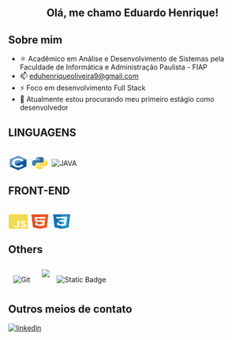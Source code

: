 <div align="center">
<h2> Olá, me chamo Eduardo Henrique!
</div> 

## Sobre mim
- ⚛️ Acadêmico em Análise e Desenvolvimento de Sistemas pela Faculdade de Informática e Administração Paulista - FIAP
- 📫 eduhenriqueoliveira9@gmail.com
- ⚡ Foco em desenvolvimento Full Stack
- 🧰 Atualmente estou procurando meu primeiro estágio como desenvolvedor

 ## LINGUAGENS
 <div style="display: inline_block"><br>
  <img align="center" alt="C" height="30" width="40" src="https://raw.githubusercontent.com/devicons/devicon/master/icons/c/c-original.svg">
  <img align="center" alt="Python" height="30" width="40" src="https://raw.githubusercontent.com/devicons/devicon/master/icons/python/python-original.svg">
  <img align="center" alt="JAVA" height="30" width="40" src="https://cdn-icons-png.flaticon.com/512/226/226777.png">

</div>

## FRONT-END
<div style="display: inline_block"><br>
  <img align="center" alt="JavaScript" height="30" width="40" src="https://raw.githubusercontent.com/devicons/devicon/master/icons/javascript/javascript-plain.svg">
  <img align="center" alt="HTML" height="30" width="40" src="https://raw.githubusercontent.com/devicons/devicon/master/icons/html5/html5-original.svg">
  <img align="center" alt="CSS" height="30" width="40" src="https://raw.githubusercontent.com/devicons/devicon/master/icons/css3/css3-original.svg">
 </div>
 

## Others
<div>  
<img style="margin: 10px" src="https://img.shields.io/badge/git-%23F05033.svg?style=for-the-badge&logo=git&logoColor=white" alt="Git" />
<img style="margin: 10px" src="https://img.shields.io/badge/MySQL-4479A1?style=for-the-badge&logo=mysql&logoColor=white" />
<img alt="Static Badge" src="https://img.shields.io/badge/WordPress?style=for-the-badge&logo=wordpress&logoColor=white">



</div>
 
## Outros meios de contato  

<div>
<a href="www.linkedin.com/in/henrique-mota-413277209" target="_blank">
<img src=https://img.shields.io/badge/linkedin-%231E77B5.svg?&style=for-the-badge&logo=linkedin&logoColor=white alt=linkedin style="margin-bottom: 5px;" />
</a>
</div> 

<br/>